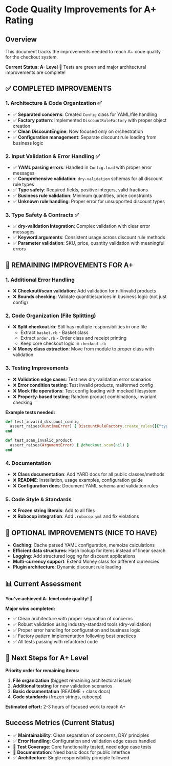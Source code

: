 # Code Quality Improvements for A+ Rating

## Overview

This document tracks the improvements needed to reach A+ code quality for the checkout system.

**Current Status: A- Level** 🎯
Tests are green and major architectural improvements are complete!

## ✅ COMPLETED IMPROVEMENTS

### 1. Architecture & Code Organization ✅

- ✅ **Separated concerns**: Created `Config` class for YAML/file handling
- ✅ **Factory pattern**: Implemented `DiscountRuleFactory` with proper object creation
- ✅ **Clean DiscountEngine**: Now focused only on orchestration
- ✅ **Configuration management**: Separate discount rule loading from business logic

### 2. Input Validation & Error Handling ✅

- ✅ **YAML parsing errors**: Handled in `Config.load` with proper error messages
- ✅ **Comprehensive validation**: `dry-validation` schemas for all discount rule types
- ✅ **Type safety**: Required fields, positive integers, valid fractions
- ✅ **Business rule validation**: Minimum quantities, price constraints
- ✅ **Unknown rule handling**: Proper error for unsupported discount types

### 3. Type Safety & Contracts ✅

- ✅ **dry-validation integration**: Complex validation with clear error messages
- ✅ **Keyword arguments**: Consistent usage across discount rule methods
- ✅ **Parameter validation**: SKU, price, quantity validation with meaningful errors

## 🔄 REMAINING IMPROVEMENTS FOR A+

### 1. Additional Error Handling

- ❌ **Checkout#scan validation**: Add validation for nil/invalid products
- ❌ **Bounds checking**: Validate quantities/prices in business logic (not just config)

### 2. Code Organization (File Splitting)

- ❌ **Split checkout.rb**: Still has multiple responsibilities in one file
  - Extract `basket.rb` - Basket class
  - Extract `order.rb` - Order class and receipt printing
  - Keep core checkout logic in `checkout.rb`
- ❌ **Money class extraction**: Move from module to proper class with validation

### 3. Testing Improvements

- ❌ **Validation edge cases**: Test new dry-validation error scenarios
- ❌ **Error condition testing**: Test invalid products, malformed config
- ❌ **Mock file operations**: Test config loading with mocked filesystem
- ❌ **Property-based testing**: Random product combinations, invariant checking

**Example tests needed:**

```ruby
def test_invalid_discount_config
  assert_raises(RuntimeError) { DiscountRuleFactory.create_rules([{"type" => "invalid"}]) }
end

def test_scan_invalid_product
  assert_raises(ArgumentError) { @checkout.scan(nil) }
end
```

### 4. Documentation

- ❌ **Class documentation**: Add YARD docs for all public classes/methods
- ❌ **README**: Installation, usage examples, configuration guide
- ❌ **Configuration docs**: Document YAML schema and validation rules

### 5. Code Style & Standards

- ❌ **Frozen string literals**: Add to all files
- ❌ **Rubocop integration**: Add `.rubocop.yml` and fix violations

## 🔧 OPTIONAL IMPROVEMENTS (NICE TO HAVE)

- **Caching**: Cache parsed YAML configuration, memoize calculations
- **Efficient data structures**: Hash lookup for items instead of linear search
- **Logging**: Add structured logging for discount applications
- **Multi-currency support**: Extend Money class for different currencies
- **Plugin architecture**: Dynamic discount rule loading

## 📊 Current Assessment

**You've achieved A- level code quality! 🎉**

**Major wins completed:**

- ✅ Clean architecture with proper separation of concerns
- ✅ Robust validation using industry-standard tools (dry-validation)
- ✅ Proper error handling for configuration and business logic
- ✅ Factory pattern implementation following best practices
- ✅ All tests passing with refactored code

## 🎯 Next Steps for A+ Level

**Priority order for remaining items:**

1. **File organization** (biggest remaining architectural issue)
2. **Additional testing** for new validation scenarios
3. **Basic documentation** (README + class docs)
4. **Code standards** (frozen strings, rubocop)

**Estimated effort:** 2-3 hours of focused work to reach A+

## Success Metrics (Current Status)

- ✅ **Maintainability**: Clean separation of concerns, DRY principles
- ✅ **Error Handling**: Configuration and validation edge cases handled
- 🔄 **Test Coverage**: Core functionality tested, need edge case tests
- 🔄 **Documentation**: Need basic docs for public interface
- ✅ **Architecture**: Single responsibility principle followed

